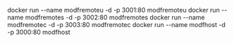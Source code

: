 docker run --name modfremoteu -d -p 3001:80 modfremoteu
docker run --name modfremotes -d -p 3002:80 modfremotes
docker run --name modfremotec -d -p 3003:80 modfremotec
docker run --name modfhost -d -p 3000:80 modfhost

